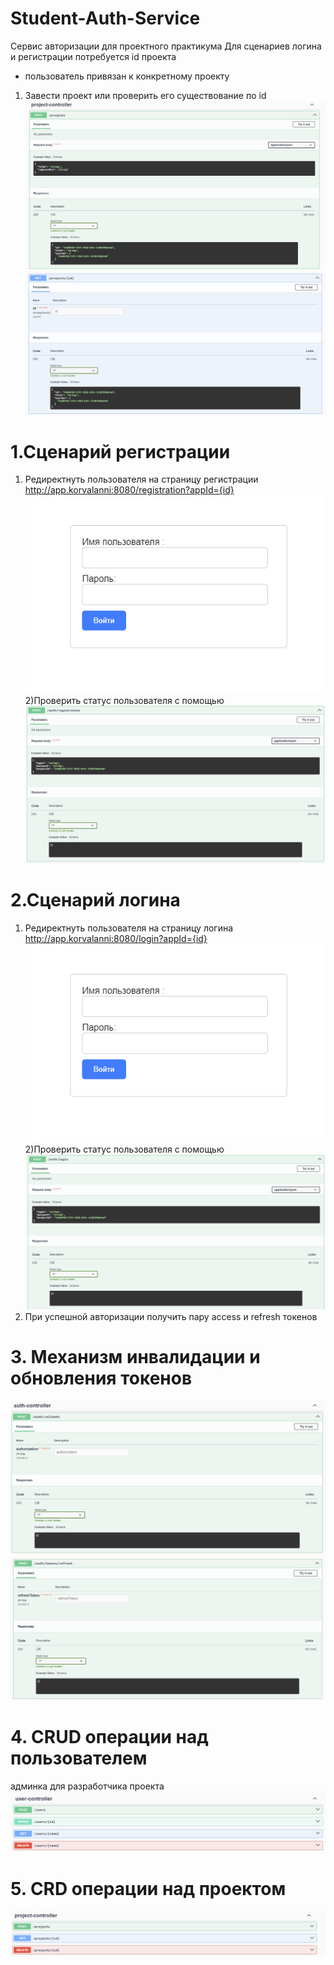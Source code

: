 # Student-Auth-Service
Сервис авторизации для проектного практикума
Для сценариев логина и регистрации потребуется id проекта
- пользователь привязан к конкретному проекту
1) Завести проект или проверить его существование по id
   ![image](pics/create_project.png)
   ![image](pics/get_project.png)

# 1.Сценарий регистрации
1) Редиректнуть пользователя на страницу регистрации http://app.korvalanni:8080/registration?appId={id}
![image](pics/reg_forms.png)
2)Проверить статус пользователя с помощью
![image](pics/registration.png)

# 2.Сценарий логина
1) Редиректнуть пользователя на страницу логина http://app.korvalanni:8080/login?appId={id}
![image](pics/reg_forms.png)
2)Проверить статус пользователя с помощью
![image](pics/login.png)
3) При успешной авторизации получить пару access и refresh токенов

# 3. Механизм инвалидации и обновления токенов
![image](pics/token_inv.png)
![image](pics/token_refresh.png)

# 4. CRUD операции над пользователем 
админка для разработчика проекта
![image](pics/user_crud.png)
# 5. CRD операции над проектом
![image](pics/project_crud.png)

